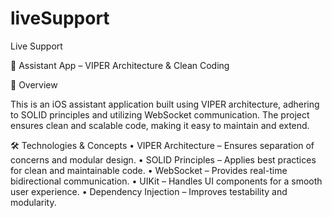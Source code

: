 # liveSupport
Live Support

🚀 Assistant App – VIPER Architecture & Clean Coding

📌 Overview

This is an iOS assistant application built using VIPER architecture, adhering to SOLID principles and utilizing WebSocket communication. The project ensures clean and scalable code, making it easy to maintain and extend.

🛠 Technologies & Concepts
    •    VIPER Architecture – Ensures separation of concerns and modular design.
    •    SOLID Principles – Applies best practices for clean and maintainable code.
    •    WebSocket – Provides real-time bidirectional communication.
    •    UIKit – Handles UI components for a smooth user experience.
    •    Dependency Injection – Improves testability and modularity.
